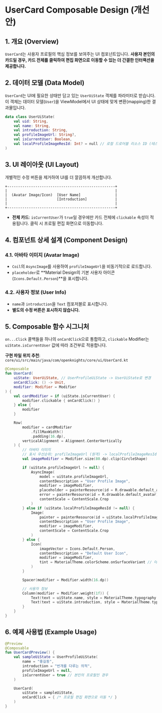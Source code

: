 # UserCard Composable Design (개선안)

## 1. 개요 (Overview)

`UserCard`는 사용자 프로필의 핵심 정보를 보여주는 UI 컴포넌트입니다. **사용자 본인의 카드일 경우, 카드 전체를 클릭하여 편집 화면으로 이동할 수 있는 더 간결한 인터랙션을 제공합니다.**

## 2. 데이터 모델 (Data Model)

`UserCard`는 UI에 필요한 상태만 담고 있는 `UserUiState` 객체를 파라미터로 받습니다. 이 객체는 데이터 모델(`User`)을 ViewModel에서 UI 상태에 맞게 변환(mapping)한 결과물입니다.

```kotlin
data class UserUiState(
    val uid: String,
    val name: String,
    val introduction: String,
    val profileImageUrl: String?,
    val isCurrentUser: Boolean,
    val localProfileImageResId: Int? = null // 로컬 드로어블 리소스 ID (테스트용 또는 임시용)
)
```

## 3. UI 레이아웃 (UI Layout)

개별적인 수정 버튼을 제거하여 UI를 더 깔끔하게 개선합니다.

```
+--------------------------------------------------+
|                                                  |
|  (Avatar Image/Icon)  [User Name]                |
|                       [Introduction]             |
|                                                  |
+--------------------------------------------------+
```

- **전체 카드**: `isCurrentUser`가 `true`일 경우에만 카드 전체에 `clickable` 속성이 적용됩니다. 클릭 시 프로필 편집 화면으로 이동합니다.

## 4. 컴포넌트 상세 설계 (Component Design)

### 4.1. 아바타 이미지 (Avatar Image)

- `Coil`의 `AsyncImage`를 사용하여 `profileImageUrl`을 비동기적으로 로드합니다.
- `placeholder`로 **Material Design의 기본 사용자 아이콘(`Icons.Default.Person`)**을 표시합니다.

### 4.2. 사용자 정보 (User Info)

- `name`과 `introduction`을 `Text` 컴포저블로 표시합니다.
- **별도의 수정 버튼은 표시하지 않습니다.**

## 5. Composable 함수 시그니처

`on...Click` 콜백들을 하나의 `onCardClick`으로 통합하고, `clickable` Modifier는 `uiState.isCurrentUser` 값에 따라 조건부로 적용합니다.

**구현 파일 위치 추천**: `core/ui/src/main/java/com/openknights/core/ui/UserCard.kt`

```kotlin
@Composable
fun UserCard(
    uiState: UserUiState, // UserProfileUiState -> UserUiState로 변경
    onCardClick: () -> Unit,
    modifier: Modifier = Modifier
) {
    val cardModifier = if (uiState.isCurrentUser) {
        modifier.clickable { onCardClick() }
    } else {
        modifier
    }

    Row(
        modifier = cardModifier
            .fillMaxWidth()
            .padding(16.dp),
        verticalAlignment = Alignment.CenterVertically
    ) {
        // 아바타 이미지
        // 표시 우선순위: profileImageUrl (원격) -> localProfileImageResId (로컬) -> Icons.Default.Person (기본 아이콘)
        val imageModifier = Modifier.size(80.dp).clip(CircleShape)

        if (uiState.profileImageUrl != null) {
            AsyncImage(
                model = uiState.profileImageUrl,
                contentDescription = "User Profile Image",
                modifier = imageModifier,
                placeholder = painterResource(id = R.drawable.default_avatar), // 로딩 중 기본 이미지
                error = painterResource(id = R.drawable.default_avatar), // 에러 시 기본 이미지
                contentScale = ContentScale.Crop
            )
        } else if (uiState.localProfileImageResId != null) {
            Image(
                painter = painterResource(id = uiState.localProfileImageResId),
                contentDescription = "User Profile Image",
                modifier = imageModifier,
                contentScale = ContentScale.Crop
            )
        } else {
            Icon(
                imageVector = Icons.Default.Person,
                contentDescription = "Default User Icon",
                modifier = imageModifier,
                tint = MaterialTheme.colorScheme.onSurfaceVariant // 아이콘 색상 조정
            )
        }

        Spacer(modifier = Modifier.width(16.dp))

        // 사용자 정보
        Column(modifier = Modifier.weight(1f)) {
            Text(text = uiState.name, style = MaterialTheme.typography.h6)
            Text(text = uiState.introduction, style = MaterialTheme.typography.body1)
        }
    }
}
```

## 6. 예제 사용법 (Example Usage)

```kotlin
@Preview
@Composable
fun UserCardPreview() {
    val sampleUiState = UserProfileUiState(
        name = "홍길동",
        introduction = "번개를 다루는 의적",
        profileImageUrl = null,
        isCurrentUser = true // 본인의 프로필인 경우
    )

    UserCard(
        uiState = sampleUiState,
        onCardClick = { /* 프로필 편집 화면으로 이동 */ }
    )
}
```
